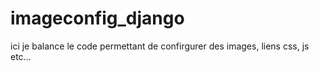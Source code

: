 # imageconfig_django
ici je balance le code permettant de confirgurer des images, liens css, js etc...
